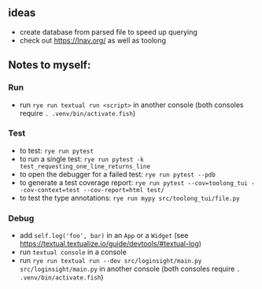 ## ideas

- create database from parsed file to speed up querying
- check out https://lnav.org/ as well as toolong

## Notes to myself:

### Run
- run `rye run textual run <script>` in another console (both consoles require `. .venv/bin/activate.fish`)

### Test
- to test: `rye run pytest`
- to run a single test: `rye run pytest -k test_requesting_one_line_returns_line`
- to open the debugger for a failed test: `rye run pytest --pdb`
- to generate a test coverage report: `rye run pytest --cov=toolong_tui --cov-context=test --cov-report=html test/`
- to test the type annotations: `rye run mypy src/toolong_tui/file.py`

### Debug
- add `self.log('foo', bar)` in an `App` or a `Widget` (see https://textual.textualize.io/guide/devtools/#textual-log)
- run `textual console` in a console
- run `rye run textual run --dev src/loginsight/main.py src/loginsight/main.py` in another console (both consoles require `. .venv/bin/activate.fish`)
